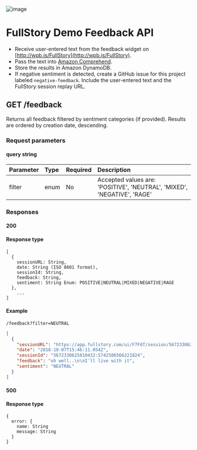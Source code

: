 ![image](https://user-images.githubusercontent.com/11197026/46587664-91b30d00-ca5d-11e8-9457-27696ea65372.png)
# FullStory Demo Feedback API
* Receive user-entered text from the feedback widget on [http://wpb.is/FullStory](http://wpb.is/FullStory).
* Pass the text into [Amazon Comprehend](https://aws.amazon.com/comprehend/).
* Store the results in Amazon DynamoDB.
* If negative sentiment is detected, create a GitHub issue for this project labeled `negative-feedback`. Include the user-entered text and the FullStory session replay URL.

## GET /feedback
Returns all feedback filtered by sentiment categories (if provided). Results are ordered by creation date, descending.
### Request parameters
#### query string
| Parameter     | Type           | Required  | Description |
| :------------- | :------------- | :----- | :--- |
| filter      | enum | No | Accepted values are: 'POSITIVE', 'NEUTRAL', 'MIXED', 'NEGATIVE', 'RAGE' |

### Responses
#### 200
#### Response type
```
[
  {
    sessionURL: String,
    date: String (ISO 8601 format),
    sessionId: String,
    feedback: String,
    sentiment: String Enum: POSITIVE|NEUTRAL|MIXED|NEGATIVE|RAGE
  },
    ...
]
```
#### Example
`/feedback?filter=NEUTRAL`
```JSON
[
  {
    "sessionURL": "https://app.fullstory.com/ui/F7F6T/session/5672330625810432%3A5742506566221824%3A1538927170851",
    "date": "2018-10-07T15:46:11.054Z",
    "sessionId": "5672330625810432:5742506566221824",
    "feedback": "oh well..\n\nI'll live with it",
    "sentiment": "NEUTRAL"
  }
]
```
#### 500
#### Response type
```
{
  error: {
    name: String
    message: String
  }
}
```
